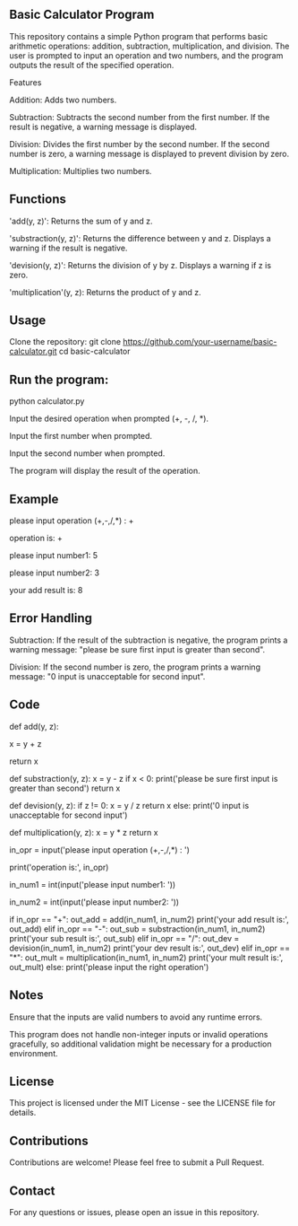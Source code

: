 Basic Calculator Program
---------------------------------------------
This repository contains a simple Python program that performs basic arithmetic operations: addition, subtraction, multiplication, and division. The user is prompted to input an operation and two numbers, and the program outputs the result of the specified operation.

Features

Addition: Adds two numbers.

Subtraction: Subtracts the second number from the first number. If the result is negative, a warning message is displayed.

Division: Divides the first number by the second number. If the second number is zero, a warning message is displayed to prevent division by zero.

Multiplication: Multiplies two numbers.

Functions
---------------------------------------------
'add(y, z)': Returns the sum of y and z.

'substraction(y, z)': Returns the difference between y and z. Displays a warning if the result is negative.

'devision(y, z)': Returns the division of y by z. Displays a warning if z is zero.

'multiplication'(y, z): Returns the product of y and z.

Usage
---------------------------------------------
Clone the repository:
git clone https://github.com/your-username/basic-calculator.git
cd basic-calculator

Run the program:
---------------------------------------------
python calculator.py

Input the desired operation when prompted (+, -, /, *).

Input the first number when prompted.

Input the second number when prompted.

The program will display the result of the operation.

Example
---------------------------------------------
please input operation (+,-,/,*) : +

operation is: +

please input number1: 5

please input number2: 3

your add result is: 8

Error Handling
---------------------------------------------
Subtraction: If the result of the subtraction is negative, the program prints a warning message: "please be sure first input is greater than second".

Division: If the second number is zero, the program prints a warning message: "0 input is unacceptable for second input".

Code
---------------------------------------------
def add(y, z):

 x = y + z
 
   return x

def substraction(y, z):
 x = y - z
    if x < 0:
     print('please be sure first input is greater than second')
         return x

def devision(y, z):
if z != 0:
     x = y / z
        return x
        else:
    print('0 input is unacceptable for second input')

def multiplication(y, z):
x = y * z
     return x

in_opr = input('please input operation (+,-,/,*) : ')

print('operation is:', in_opr)

in_num1 = int(input('please input number1: '))

in_num2 = int(input('please input number2: '))

if in_opr == "+":
out_add = add(in_num1, in_num2)
    print('your add result is:', out_add)
    elif in_opr == "-":
 out_sub = substraction(in_num1, in_num2)
    print('your sub result is:', out_sub)
    elif in_opr == "/":
out_dev = devision(in_num1, in_num2)
     print('your dev result is:', out_dev)
elif in_opr == "*":
    out_mult = multiplication(in_num1, in_num2)
       print('your mult result is:', out_mult)
    else:
print('please input the right operation')
    
Notes
---------------------------------------------
Ensure that the inputs are valid numbers to avoid any runtime errors.

This program does not handle non-integer inputs or invalid operations gracefully, so additional validation might be necessary for a production environment.

License
---------------------------------------------
This project is licensed under the MIT License - see the LICENSE file for details.

Contributions
---------------------------------------------
Contributions are welcome! Please feel free to submit a Pull Request.

Contact
---------------------------------------------
For any questions or issues, please open an issue in this repository.
